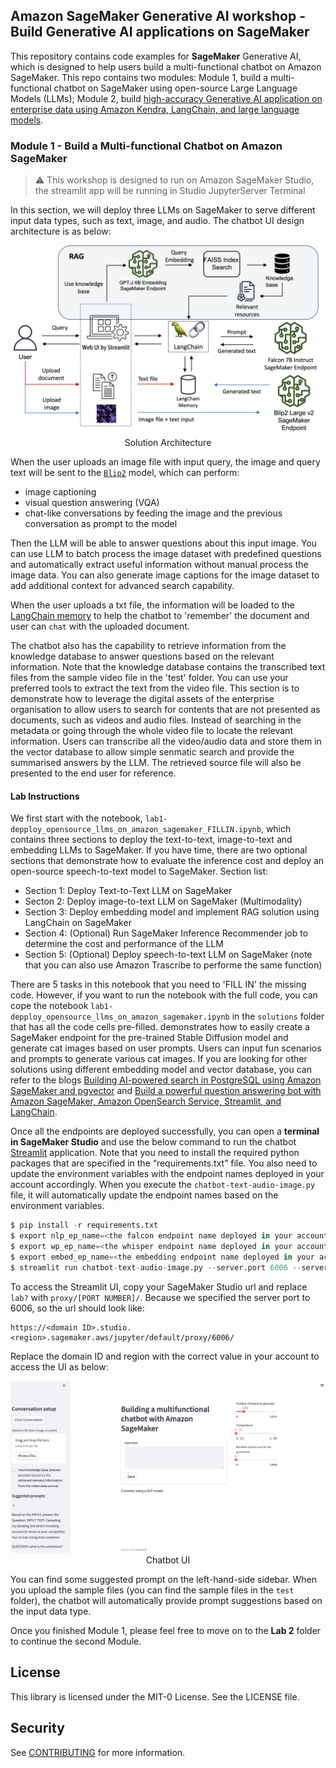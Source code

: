## Amazon SageMaker Generative AI workshop - Build Generative AI applications on SageMaker
This repository contains code examples for **SageMaker** Generative AI, which is designed to help users build a multi-functional chatbot on Amazon SageMaker. This repo contains two modules: Module 1, build a multi-functional chatbot on SageMaker using open-source Large Language Models (LLMs); Module 2, build [high-accuracy Generative AI application on enterprise data using Amazon Kendra, LangChain, and large language models](https://aws.amazon.com/blogs/machine-learning/quickly-build-high-accuracy-generative-ai-applications-on-enterprise-data-using-amazon-kendra-langchain-and-large-language-models/).

### Module 1 - Build a Multi-functional Chatbot on Amazon SageMaker

>  ⚠️ This workshop is designed to run on Amazon SageMaker Studio, the streamlit app will be running in Studio JupyterServer Terminal

In this section, we will deploy three LLMs on SageMaker to serve different input data types, such as text, image, and audio. The chatbot UI design architecture is as below:

<div align="center" >
<img width=800 src="img/architecture-workshop-UI.png"><figcaption>Solution Architecture</figcaption></img>
</div>

When the user uploads an image file with input query, the image and query text will be sent to the [`Blip2`](https://huggingface.co/Salesforce/blip2-opt-6.7b) model, which can perform:
- image captioning
- visual question answering (VQA)
- chat-like conversations by feeding the image and the previous conversation as prompt to the model

Then the LLM will be able to answer questions about this input image. You can use LLM to batch process the image dataset with predefined questions and automatically extract useful information without manual process the image data. You can also generate image captions for the image dataset to add additional context for advanced search capability. 

When the user uploads a txt file, the information will be loaded to the [LangChain memory](https://api.python.langchain.com/en/latest/memory/langchain.memory.buffer.ConversationBufferMemory.html#langchain.memory.buffer.ConversationBufferMemory) to help the chatbot to 'remember' the document and user can `chat` with the uploaded document. 

The chatbot also has the capability to retrieve information from the knowledge database to answer questions based on the relevant information. Note that the knowledge database contains the transcribed text files from the sample video file in the 'test' folder. You can use your preferred tools to extract the text from the video file. This section is to demonstrate how to leverage the digital assets of the enterprise organisation to allow users to search for contents that are not presented as documents, such as videos and audio files. Instead of searching in the metadata or going through the whole video file to locate the relevant information. Users can transcribe all the video/audio data and store them in the vector database to allow simple senmatic search and provide the summarised answers by the LLM. The retrieved source file will also be presented to the end user for reference. 

#### Lab Instructions
We first start with the notebook, `lab1-depploy_opensource_llms_on_amazon_sagemaker_FILLIN.ipynb`, which contains three sections to deploy the text-to-text, image-to-text and embedding LLMs to SageMaker. If you have time, there are two optional sections that demonstrate how to evaluate the inference cost and deploy an open-source speech-to-text model to SageMaker. Section list:
- Section 1: Deploy Text-to-Text LLM on SageMaker
- Secton 2: Deploy image-to-text LLM on SageMaker (Multimodality)
- Section 3: Deploy embedding model and implement RAG solution using LangChain on SageMaker
- Section 4: (Optional) Run SageMaker Inference Recommender job to determine the cost and performance of the LLM
- Section 5: (Optional) Deploy speech-to-text LLM on SageMaker (note that you can also use Amazon Trascribe to performe the same function)

There are 5 tasks in this notebook that you need to 'FILL IN' the missing code. However, if you want to run the notebook with the full code, you can cope the notebook `lab1-depploy_opensource_llms_on_amazon_sagemaker.ipynb` in the `solutions` folder that has all the code cells pre-filled. demonstrates how to easily create a SageMaker endpoint for the pre-trained Stable Diffusion model and generate cat images based on user prompts. Users can input fun scenarios and prompts to generate various cat images. If you are looking for other solutions using different embedding model and vector database, you can refer to the blogs [Building AI-powered search in PostgreSQL using Amazon SageMaker and pgvector](https://aws.amazon.com/blogs/database/building-ai-powered-search-in-postgresql-using-amazon-sagemaker-and-pgvector/) and [Build a powerful question answering bot with Amazon SageMaker, Amazon OpenSearch Service, Streamlit, and LangChain](https://aws.amazon.com/blogs/machine-learning/build-a-powerful-question-answering-bot-with-amazon-sagemaker-amazon-opensearch-service-streamlit-and-langchain/).

Once all the endpoints are deployed successfully, you can open a **terminal in SageMaker Studio** and use the below command to run the chatbot [Streamlit](https://streamlit.io/) application. Note that you need to install the required python packages that are specified in the “requirements.txt” file. You also need to update the environment variables with the endpoint names deployed in your account accordingly. When you execute the `chatbot-text-audio-image.py` file, it will automatically update the endpoint names based on the environment variables.


```python
$ pip install -r requirements.txt
$ export nlp_ep_name=<the falcon endpoint name deployed in your account>
$ export wp_ep_name=<the whisper endpoint name deployed in your account>
$ export embed_ep_name=<the embedding endpoint name deployed in your account>
$ streamlit run chatbot-text-audio-image.py --server.port 6006 --server.maxUploadSize 6
```

To access the Streamlit UI, copy your SageMaker Studio url and replace `lab?` with `proxy/[PORT NUMBER]/`. Because we specified the server port to 6006, so the url should look like:
```
https://<domain ID>.studio.<region>.sagemaker.aws/jupyter/default/proxy/6006/
```
Replace the domain ID and region with the correct value in your account to access the UI as below:

<div align="center" >
<img width=800 src="img/Streamlit_UI.png"><figcaption>Chatbot UI</figcaption></img>
</div>

You can find some suggested prompt on the left-hand-side sidebar. When you upload the sample files (you can find the sample files in the `test` folder), the chatbot will automatically provide prompt suggestions based on the input data type.

Once you finished Module 1, please feel free to move on to the **Lab 2** folder to continue the second Module.

## License
This library is licensed under the MIT-0 License. See the LICENSE file.

## Security

See [CONTRIBUTING](https://github.com/aws-samples/generative-ai-workshop-build-a-multifunctional-chatbot-on-sagemaker/blob/main/CONTRIBUTING.md) for more information.




